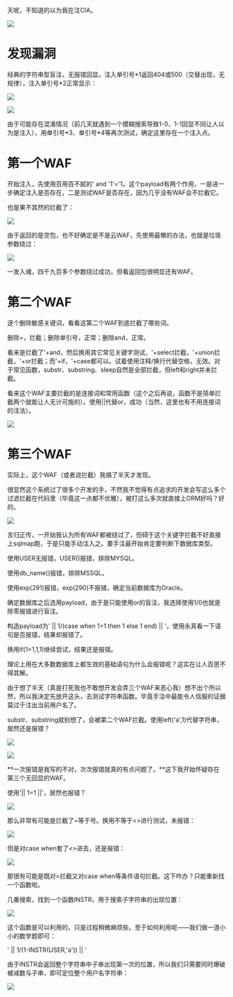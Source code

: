 天呢，不知道的以为我在注CIA。

![](https://cdn.nlark.com/yuque/0/2024/png/32358243/1717395765975-fa29f0a2-6c91-430f-a4d1-ea24ba143067.png)

发现漏洞
====

经典的字符串型盲注，无报错回显。注入单引号\*1返回404或500（交替出现，无规律），注入单引号\*2正常显示：

![](https://cdn.nlark.com/yuque/0/2024/png/32358243/1717393756120-02bf1db1-326e-415e-8e9f-4744b47aef31.png)

![](https://cdn.nlark.com/yuque/0/2024/png/32358243/1717393452213-b99907cb-057e-4443-9a5b-a9b9a1301e73.png)

由于可能存在混淆情况（前几天就遇到一个模糊搜索导致1-0、1-1回显不同让人以为是注入），用单引号\*3、单引号\*4等再次测试，确定这里存在一个注入点。

第一个WAF
======

开始注入，先使用百用百不腻的' and '1'='1。这个payload有两个作用，一是进一步确定注入是否存在，二是测试WAF是否存在，因为几乎没有WAF会不拦截它。

也是果不其然的拦截了：

![](https://cdn.nlark.com/yuque/0/2024/png/32358243/1717394296534-8beb827e-87a2-484d-8ab1-0a1a86371241.png)

由于返回的是空包，也不好确定是不是云WAF，先使用最懒的办法，也就是垃圾参数绕过：

![](https://cdn.nlark.com/yuque/0/2024/png/32358243/1717394457050-4dd2702b-295d-4490-9384-62affd41503e.png)

一发入魂，四千九百多个参数绕过成功，但看返回包很明显还有WAF。

第二个WAF
======

逐个删除敏感关键词，看看这第二个WAF到底拦截了哪些词。

删除=，拦截；删除单引号，正常；删除and，正常。

看来是拦截了'+and，然后换用其它常见关键字测试，'+select拦截，'+union拦截，'+or拦截；而'+if，'+case都可以。试着使用注释/换行代替空格，无效。对于常见函数，substr、substring、sleep自然是全部拦截，但left和right并未拦截。

看来这个WAF主要拦截的是连接词和常用函数（这个之后再说，函数不是简单拦截两个就能让人无计可施的）。使用||代替or，成功（当然，这里也有不用连接词的注法）。

![](https://cdn.nlark.com/yuque/0/2024/png/32358243/1717395389932-2b8f31a6-b0e5-4902-8f3d-c16f13e73d44.png)

第三个WAF
======

实际上，这个WAF（或者说拦截）我搞了半天才发现。

很显然这个系统过了很多个开发的手，不然我不觉得有点追求的开发会写这么多个过滤拦截在代码里（毕竟这一点都不优雅），被打这么多次就直接上ORM好吗？好的。

![](https://cdn.nlark.com/yuque/0/2024/png/32358243/1717398991398-748cf8df-7d0a-4527-9e88-ff7909f00da8.png)

言归正传，一开始我认为所有WAF都被绕过了，但碍于这个关键字拦截不好直接上sqlmap跑，于是只能手动注入之。要手注最开始肯定要判断下数据库类型。

使用USER无报错，USER()报错，排除MYSQL。

使用db\_name()报错，排除MSSQL。

使用exp(291)报错，exp(290)不报错，确定当前数据库为Oracle。

确定数据库之后选用payload，由于是只能使用or的盲注，我选择使用1/0也就是除零报错进行盲注。

构造payload为' || 1/(case when 1=1 then 1 else 1 end) || '，使用永真看一下语句是否报错，结果却报错了。

换用if(1=1,1,1)继续尝试，结果还是报错。

理论上用在大多数数据库上都生效的基础语句为什么会报错呢？这实在让人百思不得其解。

由于想了半天（真是打死我也不敢想开发会弄三个WAF来恶心我）想不出个所以然，所以我决定先放开这头，去测试字符串函数。毕竟手注中最能令人信服的证据莫过于注出当前用户名了。

substr、substring就别想了，会被第二个WAF拦截。使用left('a',1)代替字符串，居然还是报错？

![](https://cdn.nlark.com/yuque/0/2024/png/32358243/1717398181120-3a0b3592-7944-484b-aaaa-594a300d4d1c.png)

![](https://cdn.nlark.com/yuque/0/2024/png/32358243/1717398212955-2c09c9d1-2367-420c-b813-053d3cecdb0a.png)

**一次报错是我写的不对，次次报错就真的有点问题了。**这下我开始怀疑存在第三个无回显的WAF。

使用'|| 1=1 ||'，居然也报错？

![](https://cdn.nlark.com/yuque/0/2024/png/32358243/1717398380682-e479e532-6338-47b5-a196-358e5b124b73.png)

那么非常有可能是拦截了=等于号。换用不等于&lt;&gt;进行测试，未报错：

![](https://cdn.nlark.com/yuque/0/2024/png/32358243/1717398422639-ff466a74-859c-43f4-afdd-3710a759e903.png)

但是对case when套了&lt;&gt;进去，还是报错：

![](https://cdn.nlark.com/yuque/0/2024/png/32358243/1717398904622-2388901a-473b-4ef3-abd6-0e7c4729b40a.png)

那很有可能是既对=拦截又对case when等条件语句拦截。这下咋办？只能重新找一个函数啦。

几番搜索，找到一个函数INSTR，用于搜索子字符串的出现位置：

![](https://cdn.nlark.com/yuque/0/2024/png/32358243/1717399330182-061c8afc-2a58-4257-befc-5fbe49d60362.png)

这个函数是可以利用的，只是过程稍微麻烦些。至于如何利用呢——我们做一道小小的数学题即可：

' || 1/(1-INSTR(USER,'a')) || '

由于INSTR会返回整个字符串中子串出现第一次的位置，所以我们只需要同时爆破被减数与子串，即可定位整个用户名字符串：

![](https://cdn.nlark.com/yuque/0/2024/png/32358243/1717400150252-4109dcb4-2cc9-487e-bcb4-b9d14fbcd469.png)
